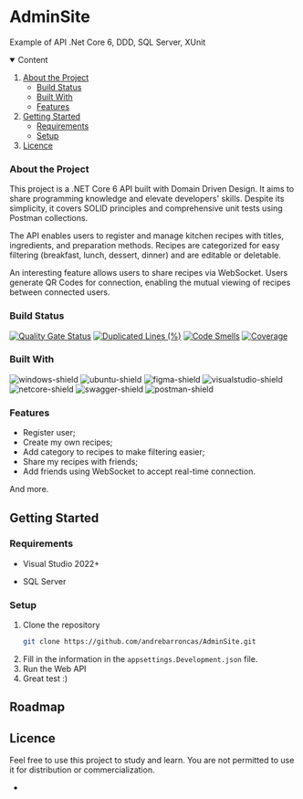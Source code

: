 # AdminSite
Example of API .Net Core 6, DDD, SQL Server, XUnit


<details open="open">
  <summary>Content</summary>
  <ol>
    <li>
      <a href="#about-the-project">About the Project</a>
      <ul>
        <li><a href="#build-status">Build Status</a></li>
        <li><a href="#built-with">Built With</a></li>
        <li><a href="#features">Features</a></li>
      </ul>
    </li>
    <li>
      <a href="#getting-started">Getting Started</a>
      <ul>
        <li><a href="#Requirements">Requirements</a></li>
        <li><a href="#v">Setup</a></li>
      </ul>
    </li>
    <li><a href="#licence">Licence</a></li>
  </ol>
</details>

### About the Project

This project is a .NET Core 6 API built with Domain Driven Design. It aims to share programming knowledge and elevate developers' skills. Despite its simplicity, it covers SOLID principles and comprehensive unit tests using Postman collections.

The API enables users to register and manage kitchen recipes with titles, ingredients, and preparation methods. Recipes are categorized for easy filtering (breakfast, lunch, dessert, dinner) and are editable or deletable.

An interesting feature allows users to share recipes via WebSocket. Users generate QR Codes for connection, enabling the mutual viewing of recipes between connected users.


### Build Status

[![Quality Gate Status](https://sonarcloud.io/api/project_badges/measure?project=MeuLivroDeReceitas&metric=alert_status)](https://sonarcloud.io/summary/new_code?id=MeuLivroDeReceitas)
[![Duplicated Lines (%)](https://sonarcloud.io/api/project_badges/measure?project=MeuLivroDeReceitas&metric=duplicated_lines_density)](https://sonarcloud.io/summary/new_code?id=MeuLivroDeReceitas)
[![Code Smells](https://sonarcloud.io/api/project_badges/measure?project=MeuLivroDeReceitas&metric=code_smells)](https://sonarcloud.io/summary/new_code?id=MeuLivroDeReceitas)
[![Coverage](https://sonarcloud.io/api/project_badges/measure?project=MeuLivroDeReceitas&metric=coverage)](https://sonarcloud.io/summary/new_code?id=MeuLivroDeReceitas)

### Built With

![windows-shield] ![ubuntu-shield] ![figma-shield] ![visualstudio-shield] ![netcore-shield] ![swagger-shield] ![postman-shield] 

### Features

- Register user;
- Create my own recipes;
- Add category to recipes to make filtering easier;
- Share my recipes with friends;
- Add friends using WebSocket to accept real-time connection.

And more.

## Getting Started

### Requirements

* Visual Studio 2022+

* SQL Server

### Setup

1. Clone the repository
    ```sh
    git clone https://github.com/andrebarroncas/AdminSite.git
    ```
2. Fill in the information in the `appsettings.Development.json` file.
3. Run the Web API
4. Great test :)


## Roadmap


## Licence

Feel free to use this project to study and learn. You are not permitted to use it for distribution or commercialization.

+

<!-- Shields build with -->
[windows-shield]: https://img.shields.io/badge/Windows-00599E?style=for-the-badge&logo=windows&logoColor=white

[ubuntu-shield]: https://img.shields.io/badge/Ubuntu-93300A?style=for-the-badge&logo=ubuntu&logoColor=white

[figma-shield]: https://img.shields.io/badge/Figma-353535?style=for-the-badge&logo=figma&logoColor=white

[visualstudio-shield]: https://img.shields.io/badge/Visual_Studio-5C2D91?style=for-the-badge&logo=visual%20studio&logoColor=white

[netcore-shield]: https://img.shields.io/badge/.NET_%20_Core_6.0-5C2D91?style=for-the-badge&logo=.net&logoColor=white

[swagger-shield]: https://img.shields.io/badge/Swagger-205E3B?style=for-the-badge&logo=swagger&logoColor=white

[postman-shield]: https://img.shields.io/badge/Postman-AA2E00?style=for-the-badge&logo=postman&logoColor=white

[buy-me-book]: https://img.shields.io/badge/-buy_me_a_book-gray?logo=buy-me-a-coffee&style=for-the-badge

<!-- Shields about the project -->
[maintained-shield]: https://img.shields.io/badge/Maintained%3F-yes-314100.svg?style=for-the-badge

[stars-shield]: https://img.shields.io/github/stars/andrebarroncas/Timerom.svg?style=for-the-badge&color=03146F

[linkedin-shield]: https://img.shields.io/badge/-LinkedIn-black.svg?style=for-the-badge&logo=linkedin&colorB=555

<!-- Urls -->
[linkedin-url]: https://www.linkedin.com/in/andrebarroncas/
